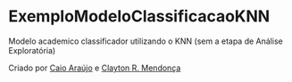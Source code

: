 # ExemploModeloClassificacaoKNN

Modelo academico classificador utilizando o KNN (sem a etapa de Análise Exploratória)

Criado por [Caio Araújo](https://github.com/caioaraujo) e [Clayton R. Mendonça](https://github.com/claytonrm)
